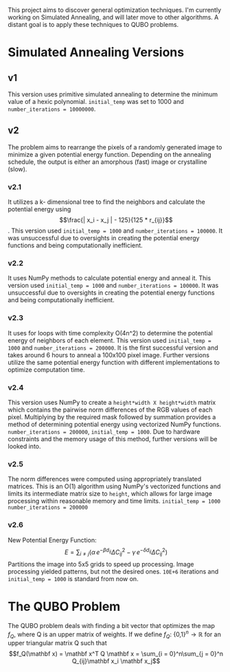 This project aims to discover general optimization techniques. I'm currently working on Simulated Annealing, and will later move to other algorithms. A distant goal is to apply these techniques to QUBO problems.
# Simulated Annealing Versions 
## v1 
This version uses primitive simulated annealing to determine the minimum value of a hexic polynomial. `initial_temp` was set to 1000 and `number_iterations = 10000000`. 
## v2 
The problem aims to rearrange the pixels of a randomly generated image to minimize a given potential energy function. Depending on the annealing schedule, the output is either an amorphous (fast) image or crystalline (slow).
### v2.1 
 It utilizes a k- dimensional tree to find the neighbors and calculate the potential energy using $$\frac{| x_i - x_j | - 125}{125 * r_{ij}}$$. 
This version used `initial_temp = 1000` and `number_iterations = 100000`. It was unsuccessful due to oversights in creating the potential energy functions and being computationally inefficient. 

### v2.2 
 It uses NumPy methods to calculate potential energy and anneal it. This version used `initial_temp = 1000` and `number_iterations = 100000`. It was unsuccessful due to oversights in creating the potential energy functions and being computationally inefficient.

### v2.3 
It uses for loops with time complexity O(4n^2) to determine the potential energy of neighbors of each element. This version used `initial_temp = 1000` and `number_iterations = 200000`. It is the first successful version and takes around 6 hours to anneal a 100x100 pixel image. Further versions utilize the same potential energy function with different implementations to optimize computation time.

### v2.4
This version uses NumPy to create a `height*width X height*width` matrix which contains the pairwise norm differences of the RGB values of each pixel. Multiplying by the required mask followed by summation provides a method of determining potential energy using vectorized NumPy functions. 
`number_iterations = 200000`, `initial_temp = 1000`.
Due to hardware constraints and the memory usage of this method, further versions will be looked into. 

### v2.5 
The norm differences were computed using appropriately translated matrices. This is an O(1) algorithm using NumPy's vectorized functions and limits its intermediate matrix size to `height`, which allows for large image processing within reasonable memory and time limits. 
`initial_temp = 1000` 
`number_iterations = 200000`

### v2.6 
New Potential Energy Function: $$E = \sum_{i \neq j} \left( \alpha \, e^{-\beta d_{ij}} \Delta C_{ij}^2 - \gamma \, e^{-\delta d_{ij}} \Delta C_{ij}^2 \right )$$
Partitions the image into 5x5 grids to speed up processing. Image processing yielded patterns, but not the desired ones.
`10E+6` iterations and `initial_temp = 1000` is standard from now on. 

# The QUBO Problem

The QUBO problem deals with finding a bit vector that optimizes the map $f_Q$, where Q is an upper matrix of weights. If we define $f_Q:$ {0,1}$^n \to \mathbb R$ for an upper triangular matrix Q such that $$f_Q(\mathbf x) = \mathbf x^T Q \mathbf x = \sum_{i = 0}^n\sum_{j    = 0}^n Q_{ij}\mathbf x_i \mathbf x_j$$
